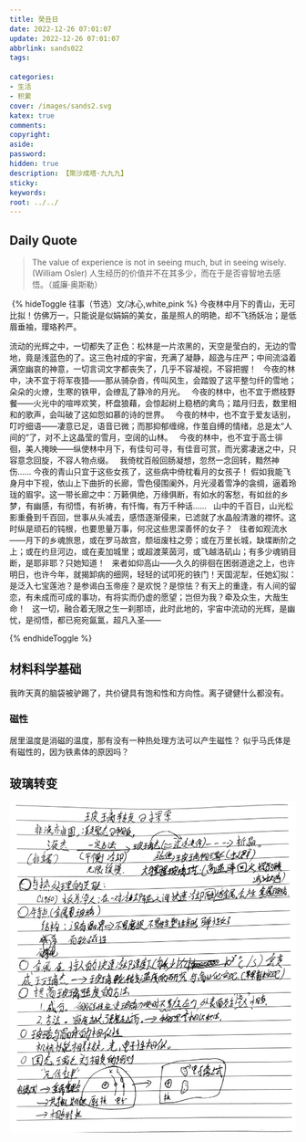 ```yaml
---
title: 癸丑日
date: 2022-12-26 07:01:07
update: 2022-12-26 07:01:07
abbrlink: sands022
tags:

categories:
- 生活
- 积累
cover: /images/sands2.svg
katex: true
comments:
copyright:
aside: 
password:
hidden: true
description: 【聚沙成塔·九九九】 
sticky: 
keywords:
root: ../../
---
```


 ## Daily Quote

> The value of experience is not in seeing much, but in seeing wisely. (William Osler)
> 人生经历的价值并不在其多少，而在于是否睿智地去感悟。（威廉·奥斯勒）

 {% hideToggle 往事（节选）文/冰心,white,pink %}
今夜林中月下的青山，无可比拟！仿佛万一，只能说是似娟娟的美女，虽是照人的明艳，却不飞扬妖冶；是低眉垂袖，璎珞矜严。

流动的光辉之中，一切都失了正色：松林是一片浓黑的，天空是莹白的，无边的雪地，竟是浅蓝色的了。这三色衬成的宇宙，充满了凝静，超逸与庄严；中间流溢着满空幽哀的神意，一切言词文字都丧失了，几乎不容凝视，不容把握！
 
今夜的林中，决不宜于将军夜猎——那从骑杂沓，传叫风生，会踏毁了这平整匀纤的雪地；朵朵的火燎，生寒的铁甲，会缭乱了静冷的月光。
 
今夜的林中，也不宜于燃枝野餐——火光中的喧哗欢笑，杯盘狼藉，会惊起树上稳栖的禽鸟；踏月归去，数里相和的歌声，会叫破了这如怨如慕的诗的世界。
 
今夜的林中，也不宜于爱友话别，叮咛细语——凄意已足，语音已微；而那抑郁缠绵，作茧自缚的情绪，总是太“人间的”了，对不上这晶莹的雪月，空阔的山林。
 
今夜的林中，也不宜于高士徘徊，美人掩映——纵使林中月下，有佳句可寻，有佳音可赏，而光雾凄迷之中，只容意念回旋，不容人物点缀。
 
我倚枕百般回肠凝想，忽然一念回转，黯然神伤……
今夜的青山只宜于这些女孩了，这些病中倚枕看月的女孩子！
假如我能飞身月中下视，依山上下曲折的长廊，雪色侵围阑外，月光浸着雪净的衾绸，逼着玲珑的眉宇。这一带长廊之中：万籁俱绝，万缘俱断，有如水的客愁，有如丝的乡梦，有幽感，有彻悟，有祈祷，有忏悔，有万千种话……
 
山中的千百日，山光松影重叠到千百回，世事从头减去，感悟逐渐侵来，已滤就了水晶般清澈的襟怀。这时纵是顽石的钝根，也要思量万事，何况这些思深善怀的女子？
 
往者如观流水——月下的乡魂旅思，或在罗马故宫，颓垣废柱之旁；或在万里长城，缺堞断阶之上；或在约旦河边，或在麦加城里；或超渡莱茵河，或飞越洛矶山；有多少魂销目断，是耶非耶？只她知道！
 
来者如仰高山——久久的徘徊在困弱道途之上，也许明日，也许今年，就揭卸病的细网，轻轻的试叩死的铁门！天国泥犁，任她幻拟：是泛入七宝莲池？是参谒白玉帝座？是欢悦？是惊怯？有天上的重逢，有人间的留恋，有未成而可成的事功，有将实而仍虚的愿望；岂但为我？牵及众生，大哉生命！
 
这一切，融合着无限之生一刹那顷，此时此地的，宇宙中流动的光辉，是幽忧，是彻悟，都已宛宛氤氲，超凡入圣——

{% endhideToggle %}


## 材料科学基础
我昨天真的脑袋被驴踢了，共价键具有饱和性和方向性。离子键健什么都没有。
### 磁性
居里温度是消磁的温度，那有没有一种热处理方法可以产生磁性？
似乎马氏体是有磁性的，因为铁素体的原因吗？
## 玻璃转变
![玻璃转变の探索](../../../images/20221012/Screenshot_2022-12-27-01-03-49-496-edit_com.miui.gallery.jpg)